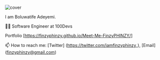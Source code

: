  ![cover](https://github.com/FinzyPHINZY/FinzyPHINZY/assets/102292855/ef0dedb7-c42e-4b86-b519-5ebc4d4d53e6)

I am Boluwatife Adeyemi.

👨‍💻 Software Engineer at 100Devs

Portfolio [https://finzyphinzy.github.io/Meet-Me-FinzyPHINZY/]

📫 How to reach me: [Twitter] (https://twitter.com/iamfinzyphinzy_), [Email] (finzyphinzy@gmail.com)
